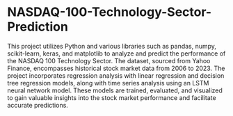 # NASDAQ-100-Technology-Sector-Prediction

This project utilizes Python and various libraries such as pandas, numpy, scikit-learn, keras, and matplotlib
to analyze and predict the performance of the NASDAQ 100 Technology Sector. 
The dataset, sourced from Yahoo Finance, encompasses historical stock market data from 2006 to 2023. 
The project incorporates regression analysis with linear regression and decision tree regression models, 
along with time series analysis using an LSTM neural network model. These models are trained, evaluated, and visualized
to gain valuable insights into the stock market performance and facilitate accurate predictions.








